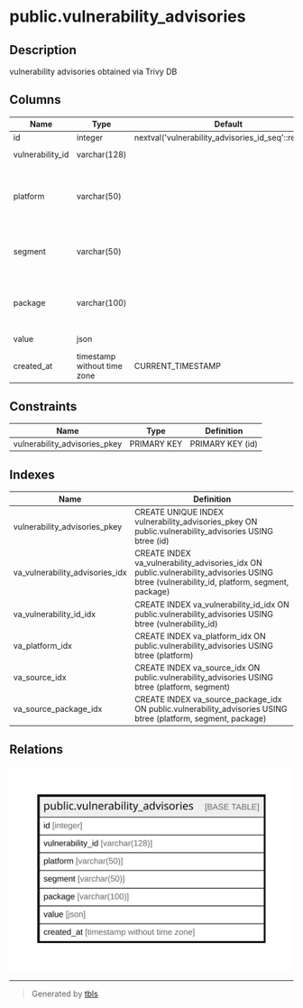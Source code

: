 # public.vulnerability_advisories

## Description

vulnerability advisories obtained via Trivy DB

## Columns

| Name | Type | Default | Nullable | Children | Parents | Comment |
| ---- | ---- | ------- | -------- | -------- | ------- | ------- |
| id | integer | nextval('vulnerability_advisories_id_seq'::regclass) | false |  |  |  |
| vulnerability_id | varchar(128) |  | false |  |  | Vulnerability ID |
| platform | varchar(50) |  | false |  |  | Platform name ( ex. 'ubuntu', 'GitHub Security Advisory' ) |
| segment | varchar(50) |  | false |  |  | Platform segment ( ex. '18.04', 'Rubygems' ) |
| package | varchar(100) |  | false |  |  | Package name ( ex. 'apache', 'actionpack' ) |
| value | json |  | false |  |  | Advisory data |
| created_at | timestamp without time zone | CURRENT_TIMESTAMP | false |  |  |  |

## Constraints

| Name | Type | Definition |
| ---- | ---- | ---------- |
| vulnerability_advisories_pkey | PRIMARY KEY | PRIMARY KEY (id) |

## Indexes

| Name | Definition |
| ---- | ---------- |
| vulnerability_advisories_pkey | CREATE UNIQUE INDEX vulnerability_advisories_pkey ON public.vulnerability_advisories USING btree (id) |
| va_vulnerability_advisories_idx | CREATE INDEX va_vulnerability_advisories_idx ON public.vulnerability_advisories USING btree (vulnerability_id, platform, segment, package) |
| va_vulnerability_id_idx | CREATE INDEX va_vulnerability_id_idx ON public.vulnerability_advisories USING btree (vulnerability_id) |
| va_platform_idx | CREATE INDEX va_platform_idx ON public.vulnerability_advisories USING btree (platform) |
| va_source_idx | CREATE INDEX va_source_idx ON public.vulnerability_advisories USING btree (platform, segment) |
| va_source_package_idx | CREATE INDEX va_source_package_idx ON public.vulnerability_advisories USING btree (platform, segment, package) |

## Relations

![er](public.vulnerability_advisories.svg)

---

> Generated by [tbls](https://github.com/k1LoW/tbls)
